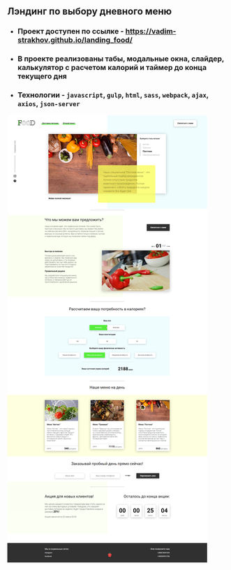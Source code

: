## Лэндинг по выбору дневного меню 

 - ### Проект доступен по ссылке - https://vadim-strakhov.github.io/landing_food/
 - ### В проекте реализованы табы, модальные окна, слайдер, калькулятор с расчетом калорий и таймер до конца текущего дня
 - ### Технологии - `javascript`, `gulp`, `html`, `sass`, `webpack`, `ajax`, `axios`, `json-server`

![](food.png)

